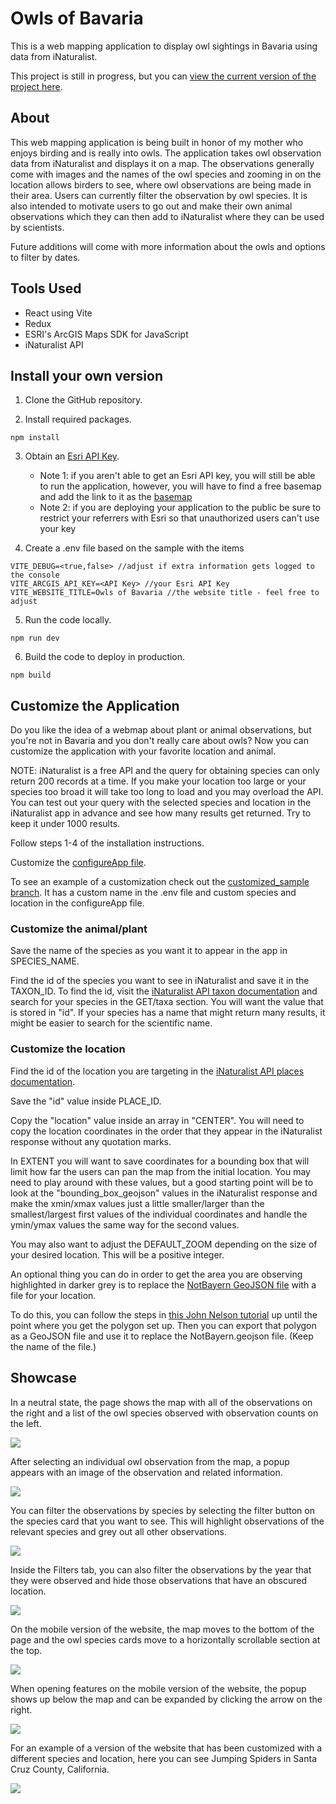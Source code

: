 # Owls of Bavaria

This is a web mapping application to display owl sightings in Bavaria using data from iNaturalist.

This project is still in progress, but you can [view the current version of the project here](https://owls-of-bavaria.pages.dev/).

## About

This web mapping application is being built in honor of my mother who enjoys birding and is really into owls. The application takes owl observation data from iNaturalist and displays it on a map. The observations generally come with images and the names of the owl species and zooming in on the location allows birders to see, where owl observations are being made in their area. Users can currently filter the observation by owl species. It is also intended to motivate users to go out and make their own animal observations which they can then add to iNaturalist where they can be used by scientists. 

Future additions will come with more information about the owls and options to filter by dates.

## Tools Used

* React using Vite
* Redux
* ESRI's ArcGIS Maps SDK for JavaScript
* iNaturalist API

## Install your own version

1. Clone the GitHub repository.

2. Install required packages.

```
npm install
```

3. Obtain an [Esri API Key](https://developers.arcgis.com/documentation/mapping-apis-and-services/security/tutorials/create-and-manage-an-api-key/). 

    -  Note 1: if you aren't able to get an Esri API key, you will still be able to run the application, however, you will have to find a free basemap and add the link to it as the [basemap](https://github.com/lujoh/owls_of_bavaria/blob/df6d2385a9bcec9339fd5af6fec2841307e151a3/src/features/map/loadMap.jsx#L10)
    - Note 2: if you are deploying your application to the public be sure to restrict your referrers with Esri so that unauthorized users can't use your key

4. Create a .env file based on the sample with the items

```
VITE_DEBUG=<true,false> //adjust if extra information gets logged to the console
VITE_ARCGIS_API_KEY=<API Key> //your Esri API Key
VITE_WEBSITE_TITLE=Owls of Bavaria //the website title - feel free to adjust
```

5. Run the code locally.
```
npm run dev
```

6. Build the code to deploy in production.
```
npm build
```

## Customize the Application

Do you like the idea of a webmap about plant or animal observations, but you're not in Bavaria and you don't really care about owls? Now you can customize the application with your favorite location and animal.

NOTE: iNaturalist is a free API and the query for obtaining species can only return 200 records at a time. If you make your location too large or your species too broad it will take too long to load and you may overload the API. You can test out your query with the selected species and location in the iNaturalist app in advance and see how many results get returned. Try to keep it under 1000 results.

Follow steps 1-4 of the installation instructions.

Customize the [configureApp file](configureApp.jsx).

To see an example of a customization check out the [customized_sample branch](https://github.com/lujoh/owls_of_bavaria/tree/customized_sample). It has a custom name in the .env file and custom species and location in the configureApp file.

### Customize the animal/plant

Save the name of the species as you want it to appear in the app in SPECIES_NAME.

Find the id of the species you want to see in iNaturalist and save it in the TAXON_ID. To find the id, visit the [iNaturalist API taxon documentation](https://api.inaturalist.org/v1/docs/#!/Taxa/get_taxa) and search for your species in the GET/taxa section. You will want the value that is stored in "id". If your species has a name that might return many results, it might be easier to search for the scientific name.

### Customize the location

Find the id of the location you are targeting in the [iNaturalist API places documentation](https://api.inaturalist.org/v1/docs/#!/Places/get_places_autocomplete).

Save the "id" value inside PLACE_ID.

Copy the "location" value inside an array in "CENTER". You will need to copy the location coordinates in the order that they appear in the iNaturalist response without any quotation marks. 

In EXTENT you will want to save coordinates for a bounding box that will limit how far the users can pan the map from the initial location. You may need to play around with these values, but a good starting point will be to look at the "bounding_box_geojson" values in the iNaturalist response and make the xmin/xmax values just a little smaller/larger than the smallest/largest first values of the individual coordinates and handle the ymin/ymax values the same way for the second values.

You may also want to adjust the DEFAULT_ZOOM depending on the size of your desired location. This will be a positive integer.

An optional thing you can do in order to get the area you are observing highlighted in darker grey is to replace the [NotBayern GeoJSON file](/src/assets/NotBayern.geojson) with a file for your location. 

To do this, you can follow the steps in [this John Nelson tutorial](https://www.esri.com/arcgis-blog/products/arcgis-pro/mapping/steal-this-faded-overlay-style-please/) up until the point where you get the polygon set up. Then you can export that polygon as a GeoJSON file and use it to replace the NotBayern.geojson file. (Keep the name of the file.)


## Showcase

In a neutral state, the page shows the map with all of the observations on the right and a list of the owl species observed with observation counts on the left.


![](docs_images/OwlsBavariaFullSite.png)

After selecting an individual owl observation from the map, a popup appears with an image of the observation and related information.

![](docs_images/OwlsBavariaObservation.png)

You can filter the observations by species by selecting the filter button on the species card that you want to see. This will highlight observations of the relevant species and grey out all other observations.

![](docs_images/OwlsBavariaFiltered.png)

Inside the Filters tab, you can also filter the observations by the year that they were observed and hide those observations that have an obscured location.

![](docs_images/OwlsBavariaFiltered2.png)

On the mobile version of the website, the map moves to the bottom of the page and the owl species cards move to a horizontally scrollable section at the top.

![](docs_images/OwlsBavariaMobile.png)

When opening features on the mobile version of the website, the popup shows up below the map and can be expanded by clicking the arrow on the right.

![](docs_images/OwlsBavariaMobileObservation.png)

For an example of a version of the website that has been customized with a different species and location, here you can see Jumping Spiders in Santa Cruz County, California.

![](docs_images/JumpingSpidersCustomized.png)